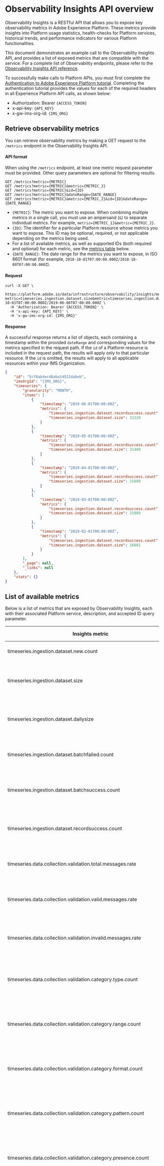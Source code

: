 # Observability Insights API overview

Observability Insights is a RESTful API that allows you to expose key observability metrics in Adobe Experience Platform. These metrics provide insights into Platform usage statistics, health-checks for Platform services, historical trends, and performance indicators for various Platform functionalities.

This document demonstrates an example call to the Observability Insights API, and provides a list of exposed metrics that are compatible with the service. For a complete list of Observability endpoints, please refer to the [Observability Insights API reference](../../../../../../acdpr/swagger-specs/observability-insights.yaml).

To successfully make calls to Platform APIs, you must first complete the [Authentication to Adobe Experience Platform tutorial](../../tutorials/authenticate_to_acp_tutorial/authenticate_to_acp_tutorial.md). Completing the authentication tutorial provides the values for each of the required headers in all Experience Platform API calls, as shown below:

* Authorization: Bearer `{ACCESS_TOKEN}`
* x-api-key: `{API_KEY}`
* x-gw-ims-org-id: `{IMS_ORG}`

## Retrieve observability metrics

You can retrieve observability metrics by making a GET request to the `/metrics` endpoint in the Observability Insights API.

#### API format

When using the `/metrics` endpoint, at least one metric request parameter must be provided. Other query parameters are optional for filtering results.

```http
GET /metrics?metric={METRIC}
GET /metrics?metric={METRIC}&metric={METRIC_2}
GET /metrics?metric={METRIC}&id={ID}
GET /metrics?metric={METRIC}&dateRange={DATE_RANGE}
GET /metrics?metric={METRIC}&metric={METRIC_2}&id={ID}&dateRange={DATE_RANGE}
```

* `{METRIC}`: The metric you want to expose. When combining multiple metrics in a single call, you must use an ampersand (`&`) to separate individual metrics. For example, `metric={METRIC_1}&metric={METRIC_2}`.
* `{ID}`: The identifier for a particular Platform resource whose metrics you want to expose. This ID may be optional, required, or not applicable depending on the metrics being used. 
* For a list of available metrics, as well as supported IDs (both required and optional) for each metric, see the [metrics table](#list-of-available-metrics) below.
* `{DATE_RANGE}`: The date range for the metrics you want to expose, in ISO 8601 format (for example, `2018-10-01T07:00:00.000Z/2018-10-09T07:00:00.000Z`).

#### Request

```shell
curl -X GET \
  https://platform.adobe.io/data/infrastructure/observability/insights/metrics?metric=timeseries.ingestion.dataset.size&metric=timeseries.ingestion.dataset.recordsuccess.count&id=5cf8ab4ec48aba145214abeb&dateRange=2018-10-01T07:00:00.000Z/2019-06-06T07:00:00.000Z \
  -H 'Authorization: Bearer {ACCESS_TOKEN}' \
  -H 'x-api-key: {API_KEY}' \
  -H 'x-gw-ims-org-id: {IMS_ORG}'
```

#### Response

A successful response returns a list of objects, each containing a timestamp within the provided `dateRange` and corresponding values for the metrics specified in the request path. If the `id` of a Platform resource is included in the request path, the results will apply only to that particular resource. If the `id` is omitted, the results will apply to all applicable resources within your IMS Organization.

```json
{
    "id": "5cf8ab4ec48aba145214abeb",
    "imsOrgId": "{IMS_ORG}",
    "timeseries": {
        "granularity": "MONTH",
        "items": [
            {
                "timestamp": "2019-06-01T00:00:00Z",
                "metrics": {
                    "timeseries.ingestion.dataset.recordsuccess.count": 1125,
                    "timeseries.ingestion.dataset.size": 32320
                }
            },
            {
                "timestamp": "2019-05-01T00:00:00Z",
                "metrics": {
                    "timeseries.ingestion.dataset.recordsuccess.count": 1003,
                    "timeseries.ingestion.dataset.size": 31409
                }
            },
            {
                "timestamp": "2019-04-01T00:00:00Z",
                "metrics": {
                    "timeseries.ingestion.dataset.recordsuccess.count": 740,
                    "timeseries.ingestion.dataset.size": 25809
                }
            },
            {
                "timestamp": "2019-03-01T00:00:00Z",
                "metrics": {
                    "timeseries.ingestion.dataset.recordsuccess.count": 740,
                    "timeseries.ingestion.dataset.size": 25809
                }
            },
            {
                "timestamp": "2019-02-01T00:00:00Z",
                "metrics": {
                    "timeseries.ingestion.dataset.recordsuccess.count": 390,
                    "timeseries.ingestion.dataset.size": 16801
                }
            }
        ],
        "_page": null,
        "_links": null
    },
    "stats": {}
}
```

## List of available metrics

Below is a list of metrics that are exposed by Observability Insights, each with their associated Platform service, description, and accepted ID query parameter.

Insights metric|Platform service|Description|ID query parameter
---- | ---- | ---- | ----
timeseries.ingestion.dataset.new.count | Data Ingestion | Total number of datasets created. | N/A
timeseries.ingestion.dataset.size | Data Ingestion | Cumulative size of all data ingested for one dataset for or all datasets.| Dataset ID (Optional)
timeseries.ingestion.dataset.dailysize | Data Ingestion | Size of data ingested on a daily usage basis for one dataset or for all datasets. | Dataset ID (Optional)
timeseries.ingestion.dataset.batchfailed.count | Data Ingestion | Number of batches failed for one dataset or for all datasets. | Dataset ID (Optional)
timeseries.ingestion.dataset.batchsuccess.count | Data Ingestion | Number of batches ingested for one dataset or for all datasets. | Dataset ID (Optional)
timeseries.ingestion.dataset.recordsuccess.count | Data Ingestion | Number of records ingested for one dataset or for all datasets. | Dataset ID (Optional)
timeseries.data.collection.validation.total.messages.rate | Data Ingestion (streaming) | Total number of messages for one dataset or for all datasets. | Dataset ID (Optional)
timeseries.data.collection.validation.valid.messages.rate | Data Ingestion (streaming) | Total number of valid messages for one dataset or for all datasets. | Dataset ID (Optional)
timeseries.data.collection.validation.invalid.messages.rate | Data Ingestion (streaming) | Total number of invalid messages for one dataset or for all datasets. | Dataset ID (Optional)
timeseries.data.collection.validation.category.type.count | Data Ingestion (streaming) | Total number of invalid "type" messages for one dataset or for all datasets. | Dataset ID (Optional)
timeseries.data.collection.validation.category.range.count | Data Ingestion (streaming) | Total number of invalid "range" messages for one dataset or for all datasets. | Dataset ID (Optional)
timeseries.data.collection.validation.category.format.count | Data Ingestion (streaming) | Total number of invalid "format" messages for one dataset or for all datasets. | Dataset ID (Optional)
timeseries.data.collection.validation.category.pattern.count | Data Ingestion (streaming) | Total number of invalid "pattern" messages for one dataset or for all datasets. | Dataset ID (Optional)
timeseries.data.collection.validation.category.presence.count | Data Ingestion (streaming) | Total number of invalid "presence" messages for one dataset or for all datasets. | Dataset ID (Optional)
timeseries.data.collection.validation.category.enum.count | Data Ingestion (streaming) | Total number of invalid "enum" messages for one dataset or for all datasets. | Dataset ID (Optional)
timeseries.data.collection.validation.category.unclassified.count | Data Ingestion (streaming) | Total number of invalid "unclassified" messages for one dataset or for all datasets. | Dataset ID (Optional)
timeseries.data.collection.validation.category.unknown.count | Data Ingestion (streaming) | Total number of invalid "unknown" messages for one dataset or for all datasets. | Dataset ID (Optional)
timeseries.data.collection.inlet.total.messages.received | Data Ingestion (streaming) | Total number of messages received for one data inlet or for all data inlets. | Inlet ID (Optional)
timeseries.data.collection.inlet.total.messages.size.received | Data Ingestion (streaming) | Total size of data received for one data inlet or for all data inlets. | Inlet ID (Optional)
timeseries.data.collection.inlet.success | Data Ingestion (streaming) | Total number of successful HTTP calls to one data inlet or to all data inlets. | Inlet ID (Optional)
timeseries.data.collection.inlet.failure | Data Ingestion (streaming) | Total number of failed HTTP calls to one data inlet or to all data inlets. | Inlet ID (Optional)
timeseries.profiles.dataset.recordread.count | Real-time Customer Profile | Number of records read from the data lake by Profile, for one dataset or for all datasets. | Dataset ID (Optional)
timeseries.profiles.dataset.recordsuccess.count | Real-time Customer Profile | Number of records written to their data source by Profile, for one dataset or for all datasets. | Dataset ID (Optional)
timeseries.profiles.dataset.recordfailed.count | Real-time Customer Profile | Number of records failed by Profile, for one dataset or for all datasets. | Dataset ID (Optional)
timeseries.profiles.dataset.batchsuccess.count | Real-time Customer Profile | Number of Profile batches ingested for a dataset or for all datasets. | Dataset ID (Optional)
timeseries.profiles.dataset.batchfailed.count | Real-time Customer Profile | Number of Profile batches failed for one dataset or for all datasets. | Dataset ID (Optional)
timeseries.identity.dataset.recordsuccess.count | Identity Service | Number of records written to their data source by Identity Service, for one dataset or all datasets. | Dataset ID (Optional)
timeseries.identity.dataset.recordfailed.count | Identity Service | Number of records failed by Identity Service, for one dataset or for all datasets. | Dataset ID (Optional)
timeseries.identity.dataset.namespacecode.recordsuccess.count | Identity Service | Number of Identity records successfully ingested for a namespace. | Namespace ID (**Required**)
timeseries.identity.dataset.namespacecode.recordfailed.count | Identity Service | Number of Identity records failed by a namespace. | Namespace ID (**Required**)
timeseries.identity.dataset.namespacecode.recordskipped.count | Identity Service | Number of Identity records skipped by a namespace. | Namespace ID (**Required**)
timeseries.identity.graph.imsorg.uniqueidentities.count | Identity Service | Number of unique identities stored in the identity graph for your IMS Organization. | N/A
timeseries.identity.graph.imsorg.namespacecode.uniqueidentities.count | Identity Service | Number of unique identities stored in the identity graph for a namespace. | Namespace ID (**Required**)
timeseries.identity.graph.imsorg.numidgraphs.count | Identity Service | Number of unique graph identities stored in the identity graph for your IMS Organization. | N/A
timeseries.identity.graph.imsorg.graphstrength.uniqueidentities.count | Identity Service | Number of unique identities stored in the identity graph for your IMS Organization for a particular graph strength ("unknown", "weak", or "strong"). | Graph strength (**Required**)
timeseries.gdpr.jobs.totaljobs.count | GDPR | Total number of jobs created from GDPR. | ENV (**Required**)
timeseries.gdpr.jobs.completedjobs.count | GDPR | Total number of completed jobs from GDPR. | ENV (**Required**)
timeseries.gdpr.jobs.errorjobs.count | GDPR | Total number of error jobs from GDPR. | ENV (**Required**)
timeseries.queryservice.query.scheduleonce.count | Query Service | Total number of non-recurring scheduled queries. | N/A
timeseries.queryservice.query.scheduledrecurring.count | Query Service | Total number of recurring scheduled queries. | N/A
timeseries.queryservice.query.batchquery.count | Query Service | Total number of executed batch queries. | N/A
timeseries.queryservice.query.scheduledquery.count | Query Service | Total number of executed scheduled queries. | N/A
timeseries.queryservice.query.interactivequery.count | Query Service | Total number of executed interactive queries. | N/A
timeseries.queryservice.query.batchfrompsqlquery.count | Query Service | Total number of executed batch queries from PSQL. | N/A